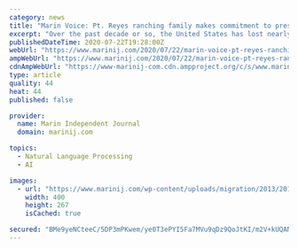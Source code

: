 ```yaml
---
category: news
title: "Marin Voice: Pt. Reyes ranching family makes commitment to preservation"
excerpt: "Over the past decade or so, the United States has lost nearly 50 family farms per week. These small family farms can’t compete with large-scale, single commodity monoculture. The secret to the"
publishedDateTime: 2020-07-22T19:28:00Z
webUrl: "https://www.marinij.com/2020/07/22/marin-voice-pt-reyes-ranching-family-makes-commitment-to-preservation/"
ampWebUrl: "https://www.marinij.com/2020/07/22/marin-voice-pt-reyes-ranching-family-makes-commitment-to-preservation/amp/"
cdnAmpWebUrl: "https://www-marinij-com.cdn.ampproject.org/c/s/www.marinij.com/2020/07/22/marin-voice-pt-reyes-ranching-family-makes-commitment-to-preservation/amp/"
type: article
quality: 44
heat: 44
published: false

provider:
  name: Marin Independent Journal
  domain: marinij.com

topics:
  - Natural Language Processing
  - AI

images:
  - url: "https://www.marinij.com/wp-content/uploads/migration/2013/201309/NEWS_130908812_AR_0_MJZZCRTOKKOW.jpg?w=1024&h=670"
    width: 400
    height: 267
    isCached: true

secured: "BMe9yeNCteeC/5DP3mPKwem/ye0T3ePYI5Fa7MVu9qDz9QoJtKI/m2V+kUQAN5FqJdpi/mSKzfqMM3JIdNktKMXpIpTGfYmoxH9++XFCSEun78RGlxolD61OHBPUEr5SAVXb4rfL3JzMdH11BMFTzQLB763Jx7oNgqblYdIzLYv/+hImcjhUPMHWD0tvHx59moyrEh8y41e8EhQFJiixhmHvX/QhZxpIwb3rgSKmz/QbHIoS8ltGPkGzctxKm+ns/vqVfbek/Z1eQeBZlpMwTA3X81sx7IxprsmKMWC+VaUoT+Us0p5WQj7xLE5gV+taqvxq6LRGdYXozS9RABdfBA==;gKGixXwDNKv1EPfa5l09Ow=="
---
```


